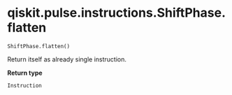# qiskit.pulse.instructions.ShiftPhase.flatten

`ShiftPhase.flatten()`

Return itself as already single instruction.

**Return type**

`Instruction`
